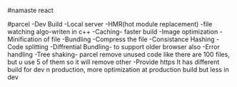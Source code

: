 #namaste react

#parcel
-Dev Build
-Local server
-HMR(hot module replacement)
-file watching algo-writen in c++
-Caching- faster build
-Image optimization
-Minification of file
-Bundling
-Compress the file
-Consistance Hashing
-Code splitting
-Diffrential Bundling- to support older browser also
-Error handling
-Tree shaking- parcel remove unused code like there are 100 files, but u use 5 of them so it will remove other
-Provide https
It has different build for dev n production, more optimization at production build but less in dev